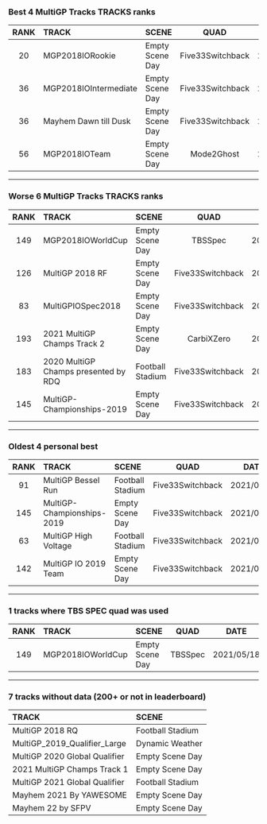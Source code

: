### Best 4 MultiGP Tracks TRACKS ranks
|RANK|TRACK|SCENE|QUAD|DATE|
|:---:|:---|:---|:---:|:---:|
|20|MGP2018IORookie|Empty Scene Day|Five33Switchback|2021/10/10|
|36|MGP2018IOIntermediate|Empty Scene Day|Five33Switchback|2021/10/10|
|36|Mayhem Dawn till Dusk|Empty Scene Day|Five33Switchback|2021/10/10|
|56|MGP2018IOTeam|Empty Scene Day|Mode2Ghost|2021/09/02|
---
### Worse 6 MultiGP Tracks TRACKS ranks
|RANK|TRACK|SCENE|QUAD|DATE|
|:---:|:---|:---|:---:|:---:|
|149|MGP2018IOWorldCup|Empty Scene Day|TBSSpec|2021/05/18|
|126|MultiGP 2018 RF|Empty Scene Day|Five33Switchback|2021/05/20|
|83|MultiGPIOSpec2018|Empty Scene Day|Five33Switchback|2021/05/20|
|193|2021 MultiGP Champs Track 2|Empty Scene Day|CarbiXZero|2022/01/04|
|183|2020 MultiGP Champs presented by RDQ|Football Stadium|Five33Switchback|2021/09/22|
|145|MultiGP-Championships-2019|Empty Scene Day|Five33Switchback|2021/04/21|
---
### Oldest 4 personal best
|RANK|TRACK|SCENE|QUAD|DATE|
|:---:|:---|:---|:---:|:---:|
|91|MultiGP Bessel Run|Football Stadium|Five33Switchback|2021/04/21|
|145|MultiGP-Championships-2019|Empty Scene Day|Five33Switchback|2021/04/21|
|63|MultiGP High Voltage|Football Stadium|Five33Switchback|2021/04/21|
|142|MultiGP IO 2019 Team|Empty Scene Day|Five33Switchback|2021/04/21|
---
### 1 tracks where TBS SPEC quad was used
|RANK|TRACK|SCENE|QUAD|DATE|
|:---:|:---|:---|:---:|:---:|
|149|MGP2018IOWorldCup|Empty Scene Day|TBSSpec|2021/05/18|
---
### 7 tracks without data (200+ or not in leaderboard)
|TRACK|SCENE|
|:---|:---|
|MultiGP 2018 RQ|Football Stadium|
|MultiGP_2019_Qualifier_Large|Dynamic Weather|
|MultiGP 2020 Global Qualifier|Empty Scene Day|
|2021 MultiGP Champs Track 1|Empty Scene Day|
|MultiGP 2021 Global Qualifier|Football Stadium|
|Mayhem 2021 By YAWESOME|Empty Scene Day|
|Mayhem 22 by SFPV|Empty Scene Day|

